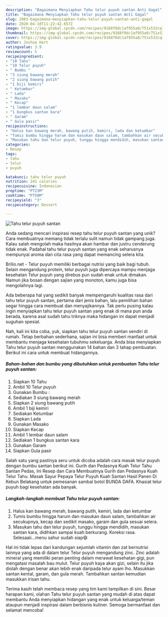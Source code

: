 ```yaml
---
description: "Bagaimana Menyiapkan Tahu telur puyuh santan Anti Gagal"
title: "Bagaimana Menyiapkan Tahu telur puyuh santan Anti Gagal"
slug: 2003-bagaimana-menyiapkan-tahu-telur-puyuh-santan-anti-gagal
date: 2020-04-18T11:22:42.657Z
image: https://img-global.cpcdn.com/recipes/9168f0dc1af955a0/751x532cq70/tahu-telur-puyuh-santan-foto-resep-utama.jpg
thumbnail: https://img-global.cpcdn.com/recipes/9168f0dc1af955a0/751x532cq70/tahu-telur-puyuh-santan-foto-resep-utama.jpg
cover: https://img-global.cpcdn.com/recipes/9168f0dc1af955a0/751x532cq70/tahu-telur-puyuh-santan-foto-resep-utama.jpg
author: Joshua Hart
ratingvalue: 3.9
reviewcount: 5
recipeingredient:
- "10 Tahu"
- "10 Telur puyuh"
- " Bumbu "
- "3 siung bawang merah"
- "2 siung bawang putih"
- "1 biji kemiri"
- " Ketumbar"
- " Lada"
- " Masako"
- " Kecap"
- "1 lembar daun salam"
- "1 bungkus santan kara"
- " Garam"
- " Gula pasir"
recipeinstructions:
- "Halus kan bawang merah, bawang putih, kemiri, lada dan ketumbar"
- "Tumis bumbu hingga harum dan masukan daun salam, tambahkan air secukupnya, kecap dan sedikit masako, garam dan gula sesuai selera."
- "Masukan tahu dan telur puyuh, tunggu hingga mendidih, masukan santan kara, didihkan sampai kuah berkurang. Koreksi rasa. Selesaaii...menu sahur sudah siap😄"
categories:
- Resep
tags:
- tahu
- telur
- puyuh

katakunci: tahu telur puyuh 
nutrition: 241 calories
recipecuisine: Indonesian
preptime: "PT23M"
cooktime: "PT58M"
recipeyield: "3"
recipecategory: Dessert

---
```



![Tahu telur puyuh santan](https://img-global.cpcdn.com/recipes/9168f0dc1af955a0/751x532cq70/tahu-telur-puyuh-santan-foto-resep-utama.jpg)

Anda sedang mencari inspirasi resep tahu telur puyuh santan yang unik? Cara membuatnya memang tidak terlalu sulit namun tidak gampang juga. Kalau salah mengolah maka hasilnya akan hambar dan justru cenderung tidak enak. Padahal tahu telur puyuh santan yang enak seharusnya mempunyai aroma dan cita rasa yang dapat memancing selera kita.

Brilio.net - Telur puyuh memiliki berbagai nutrisi yang baik bagi tubuh. Selain mengandung protein, telur puyuh juga dipercaya mampu menjaga kesehatan Telur puyuh yang direbus pun sudah enak untuk dimakan. Namun jika bosan dengan sajian yang monoton, kamu juga bisa mengolahnya lagi.

Ada beberapa hal yang sedikit banyak mempengaruhi kualitas rasa dari tahu telur puyuh santan, pertama dari jenis bahan, lalu pemilihan bahan segar hingga cara membuat dan menyajikannya. Tak perlu pusing kalau ingin menyiapkan tahu telur puyuh santan yang enak di mana pun anda berada, karena asal sudah tahu triknya maka hidangan ini dapat menjadi suguhan spesial.


Nah, kali ini kita coba, yuk, siapkan tahu telur puyuh santan sendiri di rumah. Tetap berbahan sederhana, sajian ini bisa memberi manfaat untuk membantu menjaga kesehatan tubuhmu sekeluarga. Anda bisa menyiapkan Tahu telur puyuh santan menggunakan 14 bahan dan 3 tahap pembuatan. Berikut ini cara untuk membuat hidangannya.

<!--inarticleads1-->

##### Bahan-bahan dan bumbu yang dibutuhkan untuk pembuatan Tahu telur puyuh santan:

1. Siapkan 10 Tahu
1. Ambil 10 Telur puyuh
1. Gunakan  Bumbu :
1. Sediakan 3 siung bawang merah
1. Siapkan 2 siung bawang putih
1. Ambil 1 biji kemiri
1. Sediakan  Ketumbar
1. Siapkan  Lada
1. Gunakan  Masako
1. Siapkan  Kecap
1. Ambil 1 lembar daun salam
1. Sediakan 1 bungkus santan kara
1. Gunakan  Garam
1. Siapkan  Gula pasir


Salah satu yang pastinya seru untuk dicoba adalah cara masak telur puyuh dengan bumbu santan berikut ini. Gurih dan Pedasnya Kuah Telur Tahu Santan Pedas, Ini Resep dan Cara Membuatnya Gurih dan Pedasnya Kuah Telur Tahu. Masak Sayur Pepaya Telur Puyuh Kuah Santan Hasil Panen Di Kebun Belakang untuk pemesanan sambal botol BUNDA DAFA. Khasiat telur puyuh bagi kesehatan ada banyak. 

<!--inarticleads2-->

##### Langkah-langkah membuat Tahu telur puyuh santan:

1. Halus kan bawang merah, bawang putih, kemiri, lada dan ketumbar
1. Tumis bumbu hingga harum dan masukan daun salam, tambahkan air secukupnya, kecap dan sedikit masako, garam dan gula sesuai selera.
1. Masukan tahu dan telur puyuh, tunggu hingga mendidih, masukan santan kara, didihkan sampai kuah berkurang. Koreksi rasa. Selesaaii...menu sahur sudah siap😄


Hal ini tidak lepas dari kandungan sejumlah vitamin dan zat bernutrisi lainnya yang ada di dalam telur Telur puyuh mengandung zinc. Zinc adalah mineral yang memiliki peran penting dalam merawat kesehatan gigi, pun mengatasi masalah bau mulut. Telur puyuh kaya akan gizi, selain itu jika diolah dengan benar akan lebih enak daripada telur ayam lho. Masukkan santan kental, garam, dan gula merah. Tambahkan santan kemudian masukkan irisan tahu. 

Terima kasih telah membaca resep yang tim kami tampilkan di sini. Besar harapan kami, olahan Tahu telur puyuh santan yang mudah di atas dapat membantu Anda menyiapkan hidangan yang enak untuk keluarga/teman ataupun menjadi inspirasi dalam berbisnis kuliner. Semoga bermanfaat dan selamat mencoba!
